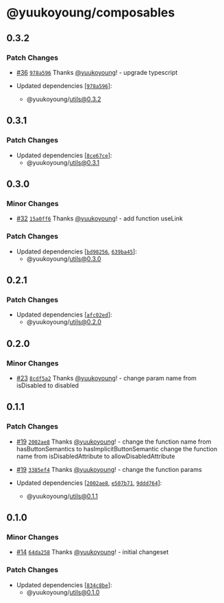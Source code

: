 # @yuukoyoung/composables

## 0.3.2

### Patch Changes

- [#36](https://github.com/yuukoyoung/yuuko-design/pull/36) [`978a596`](https://github.com/yuukoyoung/yuuko-design/commit/978a596288d9bb6ecda23ff5fa583a52402ca3ce) Thanks [@yuukoyoung](https://github.com/yuukoyoung)! - upgrade typescript

- Updated dependencies [[`978a596`](https://github.com/yuukoyoung/yuuko-design/commit/978a596288d9bb6ecda23ff5fa583a52402ca3ce)]:
  - @yuukoyoung/utils@0.3.2

## 0.3.1

### Patch Changes

- Updated dependencies [[`8ce67ce`](https://github.com/yuukoyoung/yuuko-design/commit/8ce67cec0892e8bb78918ff277886f92a0110fb2)]:
  - @yuukoyoung/utils@0.3.1

## 0.3.0

### Minor Changes

- [#32](https://github.com/yuukoyoung/yuuko-design/pull/32) [`15a0ff6`](https://github.com/yuukoyoung/yuuko-design/commit/15a0ff6c957ed0d496d59e8af6981abfa3046270) Thanks [@yuukoyoung](https://github.com/yuukoyoung)! - add function useLink

### Patch Changes

- Updated dependencies [[`bd98256`](https://github.com/yuukoyoung/yuuko-design/commit/bd98256f8b81b115bd9d0fabac98c34c130f12d9), [`639ba45`](https://github.com/yuukoyoung/yuuko-design/commit/639ba45eaabadd62f6e19f883763225f0977570b)]:
  - @yuukoyoung/utils@0.3.0

## 0.2.1

### Patch Changes

- Updated dependencies [[`afc02ed`](https://github.com/yuukoyoung/yuuko-design/commit/afc02edc0b624ee073a0a6603a5cf8d954aa7725)]:
  - @yuukoyoung/utils@0.2.0

## 0.2.0

### Minor Changes

- [#23](https://github.com/yuukoyoung/yuuko-design/pull/23) [`8cdf5a2`](https://github.com/yuukoyoung/yuuko-design/commit/8cdf5a27481df2be1994a6a84443bf23affe88e0) Thanks [@yuukoyoung](https://github.com/yuukoyoung)! - change param name from isDisabled to disabled

## 0.1.1

### Patch Changes

- [#19](https://github.com/yuukoyoung/yuuko-design/pull/19) [`2002ae8`](https://github.com/yuukoyoung/yuuko-design/commit/2002ae815f34610630940ebf91ba03b93dbf7c94) Thanks [@yuukoyoung](https://github.com/yuukoyoung)! - change the function name from hasButtonSemantics to hasImplicitButtonSemantic
  change the function name from isDisabledAttribute to allowDisabledAttribute

- [#19](https://github.com/yuukoyoung/yuuko-design/pull/19) [`3385ef4`](https://github.com/yuukoyoung/yuuko-design/commit/3385ef4f2b7f37eb3cc7cb6b6bdaa30bded92719) Thanks [@yuukoyoung](https://github.com/yuukoyoung)! - change the function params

- Updated dependencies [[`2002ae8`](https://github.com/yuukoyoung/yuuko-design/commit/2002ae815f34610630940ebf91ba03b93dbf7c94), [`e507b71`](https://github.com/yuukoyoung/yuuko-design/commit/e507b71dc49b3651280f1c78348913acabd1108b), [`9ddd764`](https://github.com/yuukoyoung/yuuko-design/commit/9ddd764b522de71c09a7d4590b11e1f9e38dd311)]:
  - @yuukoyoung/utils@0.1.1

## 0.1.0

### Minor Changes

- [#14](https://github.com/yuukoyoung/yuuko-design/pull/14) [`64da258`](https://github.com/yuukoyoung/yuuko-design/commit/64da25853711117e79bb324d4b04e11de2d64b7d) Thanks [@yuukoyoung](https://github.com/yuukoyoung)! - initial changeset

### Patch Changes

- Updated dependencies [[`834c8be`](https://github.com/yuukoyoung/yuuko-design/commit/834c8be97e516807e690ff86b2a2eb5672ab9c2c)]:
  - @yuukoyoung/utils@0.1.0
